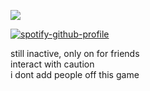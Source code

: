 ![](https://komarev.com/ghpvc/?username=beaverhollow&label=punks&style=flat-square&color=181818&base=23264)

[![spotify-github-profile](https://spotify-github-profile.kittinanx.com/api/view?uid=6ee6c3uiykzyf00n8qqgt3t8m&cover_image=true&theme=natemoo-re&show_offline=true&background_color=c3ab9e&interchange=true&bar_color=AAAAAA&bar_color_cover=false)](https://github.com/kittinan/spotify-github-profile)

still inactive, only on for friends
<br/>
interact with caution
<br/>
i dont add people off this game
